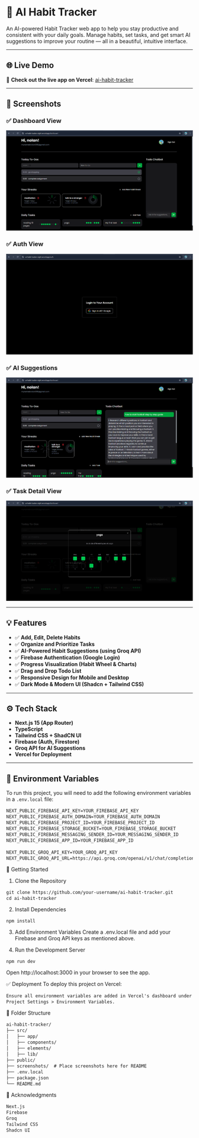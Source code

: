 # 🚀 AI Habit Tracker

An AI-powered Habit Tracker web app to help you stay productive and consistent with your daily goals. Manage habits, set tasks, and get smart AI suggestions to improve your routine — all in a beautiful, intuitive interface.

---
## 🌐 Live Demo

🔗 **Check out the live app on Vercel**: [ai-habit-tracker](https://ai-habit-tracker-eight.vercel.app/dashboard)

---
## 📸 Screenshots

### ✅ Dashboard View
![Dashboard Screenshot](./screenshots/dashboard.png)

### ✅ Auth View
![Auth Screenshot](./screenshots/auth.png)

### ✅ AI Suggestions
![AI Suggestions Screenshot](./screenshots/ai-suggestions.png)

### ✅ Task Detail View
![Task Detail Screenshot](./screenshots/task-detail.png)

---

## 💡 Features

- ✅ **Add, Edit, Delete Habits**
- ✅ **Organize and Prioritize Tasks**
- ✅ **AI-Powered Habit Suggestions (using Groq API)**
- ✅ **Firebase Authentication (Google Login)**
- ✅ **Progress Visualization (Habit Wheel & Charts)**
- ✅ **Drag and Drop Todo List**
- ✅ **Responsive Design for Mobile and Desktop**
- ✅ **Dark Mode & Modern UI (Shadcn + Tailwind CSS)**

---

## ⚙️ Tech Stack

- **Next.js 15 (App Router)**
- **TypeScript**
- **Tailwind CSS + ShadCN UI**
- **Firebase (Auth, Firestore)**
- **Groq API for AI Suggestions**
- **Vercel for Deployment**

---

## 🔑 Environment Variables

To run this project, you will need to add the following environment variables in a `.env.local` file:

```env
NEXT_PUBLIC_FIREBASE_API_KEY=YOUR_FIREBASE_API_KEY
NEXT_PUBLIC_FIREBASE_AUTH_DOMAIN=YOUR_FIREBASE_AUTH_DOMAIN
NEXT_PUBLIC_FIREBASE_PROJECT_ID=YOUR_FIREBASE_PROJECT_ID
NEXT_PUBLIC_FIREBASE_STORAGE_BUCKET=YOUR_FIREBASE_STORAGE_BUCKET
NEXT_PUBLIC_FIREBASE_MESSAGING_SENDER_ID=YOUR_MESSAGING_SENDER_ID
NEXT_PUBLIC_FIREBASE_APP_ID=YOUR_FIREBASE_APP_ID

NEXT_PUBLIC_GROQ_API_KEY=YOUR_GROQ_API_KEY
NEXT_PUBLIC_GROQ_API_URL=https://api.groq.com/openai/v1/chat/completions
```


🚀 Getting Started
1. Clone the Repository
```
git clone https://github.com/your-username/ai-habit-tracker.git
cd ai-habit-tracker
```
2. Install Dependencies
```
npm install
```
3. Add Environment Variables
Create a .env.local file and add your Firebase and Groq API keys as mentioned above.

4. Run the Development Server
```
npm run dev
```
Open http://localhost:3000 in your browser to see the app.

✅ Deployment
To deploy this project on Vercel:

```
Ensure all environment variables are added in Vercel's dashboard under Project Settings > Environment Variables.
```
📂 Folder Structure
```
ai-habit-tracker/
├── src/
│   ├── app/
│   ├── components/
│   ├── elements/
│   ├── lib/
├── public/
├── screenshots/  # Place screenshots here for README
├── .env.local
├── package.json
└── README.md
```


🙌 Acknowledgments
```
Next.js
Firebase
Groq
Tailwind CSS
Shadcn UI
```
